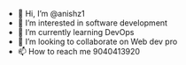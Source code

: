 - 👋 Hi, I’m @anishz1
- 👀 I’m interested in software development
- 🌱 I’m currently learning DevOps
- 💞️ I’m looking to collaborate on Web dev pro
- 📫 How to reach me 9040413920

<!---
anishz1/anishz1 is a ✨ special ✨ repository because its `README.md` (this file) appears on your GitHub profile.
You can click the Preview link to take a look at your changes.
--->
